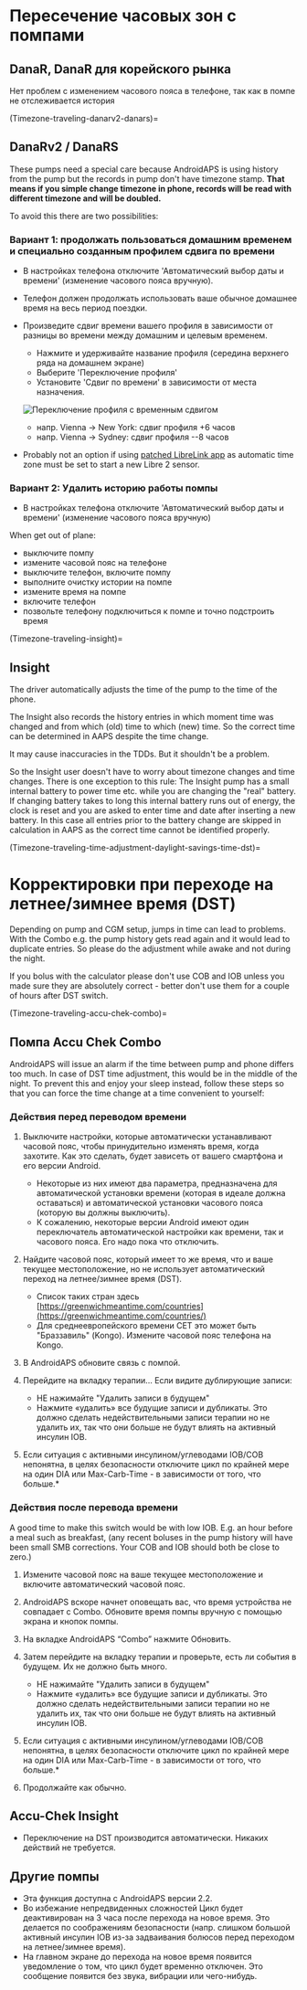 # Пересечение часовых зон с помпами

## DanaR, DanaR для корейского рынка

Нет проблем с изменением часового пояса в телефоне, так как в помпе не отслеживается история

(Timezone-traveling-danarv2-danars)=

## DanaRv2 / DanaRS

These pumps need a special care because AndroidAPS is using history from the pump but the records in pump don't have timezone stamp. **That means if you simple change timezone in phone, records will be read with different timezone and will be doubled.**

To avoid this there are two possibilities:

### Вариант 1: продолжать пользоваться домашним временем и специально созданным профилем сдвига по времени

* В настройках телефона отключите 'Автоматический выбор даты и времени' (изменение часового пояса вручную).
* Телефон должен продолжать использовать ваше обычное домашнее время на весь период поездки.
* Произведите сдвиг времени вашего профиля в зависимости от разницы во времени между домашним и целевым временем.
   
   * Нажмите и удерживайте название профиля (середина верхнего ряда на домашнем экране)
   * Выберите 'Переключение профиля'
   * Установите 'Сдвиг по времени' в зависимости от места назначения.
   
   ![Переключение профиля с временным сдвигом](../images/ProfileSwitchTimeShift2.png)
   
   * напр. Vienna -> New York: сдвиг профиля +6 часов
   * напр. Vienna -> Sydney: сдвиг профиля --8 часов
* Probably not an option if using [patched LibreLink app](Libre2-time-zone-travelling) as automatic time zone must be set to start a new Libre 2 sensor.

### Вариант 2: Удалить историю работы помпы

* В настройках телефона отключите 'Автоматический выбор даты и времени' (изменение часового пояса вручную)

When get out of plane:

* выключите помпу
* измените часовой пояс на телефоне
* выключите телефон, включите помпу
* выполните очистку истории на помпе
* измените время на помпе
* включите телефон
* позвольте телефону подключиться к помпе и точно подстроить время

(Timezone-traveling-insight)=

## Insight

The driver automatically adjusts the time of the pump to the time of the phone.

The Insight also records the history entries in which moment time was changed and from which (old) time to which (new) time. So the correct time can be determined in AAPS despite the time change.

It may cause inaccuracies in the TDDs. But it shouldn't be a problem.

So the Insight user doesn't have to worry about timezone changes and time changes. There is one exception to this rule: The Insight pump has a small internal battery to power time etc. while you are changing the "real" battery. If changing battery takes to long this internal battery runs out of energy, the clock is reset and you are asked to enter time and date after inserting a new battery. In this case all entries prior to the battery change are skipped in calculation in AAPS as the correct time cannot be identified properly.

(Timezone-traveling-time-adjustment-daylight-savings-time-dst)=

# Корректировки при переходе на летнее/зимнее время (DST)

Depending on pump and CGM setup, jumps in time can lead to problems. With the Combo e.g. the pump history gets read again and it would lead to duplicate entries. So please do the adjustment while awake and not during the night.

If you bolus with the calculator please don't use COB and IOB unless you made sure they are absolutely correct - better don't use them for a couple of hours after DST switch.

(Timezone-traveling-accu-chek-combo)=

## Помпа Accu Chek Combo

AndroidAPS will issue an alarm if the time between pump and phone differs too much. In case of DST time adjustment, this would be in the middle of the night. To prevent this and enjoy your sleep instead, follow these steps so that you can force the time change at a time convenient to yourself:

### Действия перед переводом времени

1. Выключите настройки, которые автоматически устанавливают часовой пояс, чтобы принудительно изменять время, когда захотите. Как это сделать, будет зависеть от вашего смартфона и его версии Android.
   
   * Некоторые из них имеют два параметра, предназначена для автоматической установки времени (которая в идеале должна оставаться) и автоматической установки часового пояса (которую вы должны выключить).
   * К сожалению, некоторые версии Android имеют один переключатель автоматической настройки как времени, так и часового пояса. Его надо пока что отключить.

2. Найдите часовой пояс, который имеет то же время, что и ваше текущее местоположение, но не использует автоматический переход на летнее/зимнее время (DST).
   
   * Список таких стран здесь [https://greenwichmeantime.com/countries](https://greenwichmeantime.com/countries/)
   * Для среднеевропейского времени CET это может быть "Браззавиль" (Kongo). Измените часовой пояс телефона на Kongo.

3. В AndroidAPS обновите связь с помпой.

4. Перейдите на вкладку терапии... Если видите дублирующие записи:
   
   * НЕ нажимайте "Удалить записи в будущем"
   * Нажмите «удалить» все будущие записи и дубликаты. Это должно сделать недействительными записи терапии но не удалить их, так что они больше не будут влиять на активный инсулин IOB.

5. Если ситуация с активными инсулином/углеводами IOB/COB непонятна, в целях безопасности отключите цикл по крайней мере на один DIA или Max-Carb-Time - в зависимости от того, что больше.*

### Действия после перевода времени

A good time to make this switch would be with low IOB. E.g. an hour before a meal such as breakfast, (any recent boluses in the pump history will have been small SMB corrections. Your COB and IOB should both be close to zero.)

1. Измените часовой пояс на ваше текущее местоположение и включите автоматический часовой пояс.
2. AndroidAPS вскоре начнет оповещать вас, что время устройства не совпадает с Combo. Обновите время помпы вручную с помощью экрана и кнопок помпы.
3. На вкладке AndroidAPS “Combo” нажмите Обновить.
4. Затем перейдите на вкладку терапии и проверьте, есть ли события в будущем. Их не должно быть много.
   
   * НЕ нажимайте "Удалить записи в будущем"
   * Нажмите «удалить» все будущие записи и дубликаты. Это должно сделать недействительными записи терапии но не удалить их, так что они больше не будут влиять на активный инсулин IOB.

5. Если ситуация с активными инсулином/углеводами IOB/COB непонятна, в целях безопасности отключите цикл по крайней мере на один DIA или Max-Carb-Time - в зависимости от того, что больше.*

6. Продолжайте как обычно.

## Accu-Chek Insight

* Переключение на DST производится автоматически. Никаких действий не требуется.

## Другие помпы

* Эта функция доступна с AndroidAPS версии 2.2.
* Во избежание непредвиденных сложностей Цикл будет деактивирован на 3 часа после перехода на новое время. Это делается по соображениям безопасности (напр. слишком большой активный инсулин IOB из-за задваивания болюсов перед переходом на летнее/зимнее время).
* На главном экране до перехода на новое время появится уведомление о том, что цикл будет временно отключен. Это сообщение появится без звука, вибрации или чего-нибудь.
